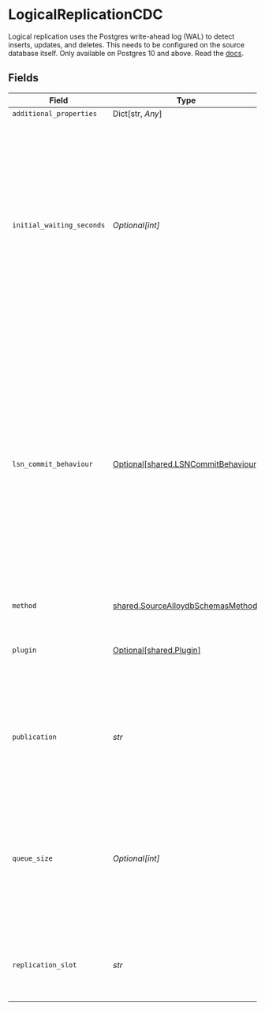 # LogicalReplicationCDC

Logical replication uses the Postgres write-ahead log (WAL) to detect inserts, updates, and deletes. This needs to be configured on the source database itself. Only available on Postgres 10 and above. Read the <a href="https://docs.airbyte.com/integrations/sources/postgres">docs</a>.


## Fields

| Field                                                                                                                                                                                                                                                                                                                              | Type                                                                                                                                                                                                                                                                                                                               | Required                                                                                                                                                                                                                                                                                                                           | Description                                                                                                                                                                                                                                                                                                                        |
| ---------------------------------------------------------------------------------------------------------------------------------------------------------------------------------------------------------------------------------------------------------------------------------------------------------------------------------- | ---------------------------------------------------------------------------------------------------------------------------------------------------------------------------------------------------------------------------------------------------------------------------------------------------------------------------------- | ---------------------------------------------------------------------------------------------------------------------------------------------------------------------------------------------------------------------------------------------------------------------------------------------------------------------------------- | ---------------------------------------------------------------------------------------------------------------------------------------------------------------------------------------------------------------------------------------------------------------------------------------------------------------------------------- |
| `additional_properties`                                                                                                                                                                                                                                                                                                            | Dict[str, *Any*]                                                                                                                                                                                                                                                                                                                   | :heavy_minus_sign:                                                                                                                                                                                                                                                                                                                 | N/A                                                                                                                                                                                                                                                                                                                                |
| `initial_waiting_seconds`                                                                                                                                                                                                                                                                                                          | *Optional[int]*                                                                                                                                                                                                                                                                                                                    | :heavy_minus_sign:                                                                                                                                                                                                                                                                                                                 | The amount of time the connector will wait when it launches to determine if there is new data to sync or not. Defaults to 300 seconds. Valid range: 120 seconds to 1200 seconds. Read about <a href="https://docs.airbyte.com/integrations/sources/postgres#step-5-optional-set-up-initial-waiting-time">initial waiting time</a>. |
| `lsn_commit_behaviour`                                                                                                                                                                                                                                                                                                             | [Optional[shared.LSNCommitBehaviour]](../../models/shared/lsncommitbehaviour.md)                                                                                                                                                                                                                                                   | :heavy_minus_sign:                                                                                                                                                                                                                                                                                                                 | Determines when Airbtye should flush the LSN of processed WAL logs in the source database. `After loading Data in the destination` is default. If `While reading Data` is selected, in case of a downstream failure (while loading data into the destination), next sync would result in a full sync.                              |
| `method`                                                                                                                                                                                                                                                                                                                           | [shared.SourceAlloydbSchemasMethod](../../models/shared/sourcealloydbschemasmethod.md)                                                                                                                                                                                                                                             | :heavy_check_mark:                                                                                                                                                                                                                                                                                                                 | N/A                                                                                                                                                                                                                                                                                                                                |
| `plugin`                                                                                                                                                                                                                                                                                                                           | [Optional[shared.Plugin]](../../models/shared/plugin.md)                                                                                                                                                                                                                                                                           | :heavy_minus_sign:                                                                                                                                                                                                                                                                                                                 | A logical decoding plugin installed on the PostgreSQL server.                                                                                                                                                                                                                                                                      |
| `publication`                                                                                                                                                                                                                                                                                                                      | *str*                                                                                                                                                                                                                                                                                                                              | :heavy_check_mark:                                                                                                                                                                                                                                                                                                                 | A Postgres publication used for consuming changes. Read about <a href="https://docs.airbyte.com/integrations/sources/postgres#step-4-create-publications-and-replication-identities-for-tables">publications and replication identities</a>.                                                                                       |
| `queue_size`                                                                                                                                                                                                                                                                                                                       | *Optional[int]*                                                                                                                                                                                                                                                                                                                    | :heavy_minus_sign:                                                                                                                                                                                                                                                                                                                 | The size of the internal queue. This may interfere with memory consumption and efficiency of the connector, please be careful.                                                                                                                                                                                                     |
| `replication_slot`                                                                                                                                                                                                                                                                                                                 | *str*                                                                                                                                                                                                                                                                                                                              | :heavy_check_mark:                                                                                                                                                                                                                                                                                                                 | A plugin logical replication slot. Read about <a href="https://docs.airbyte.com/integrations/sources/postgres#step-3-create-replication-slot">replication slots</a>.                                                                                                                                                               |